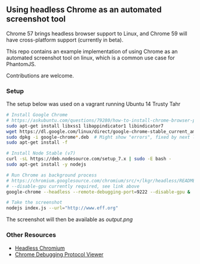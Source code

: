 ## Using headless Chrome as an automated screenshot tool

Chrome 57 brings headless browser support to Linux, and Chrome 59 will have cross-platform support (currently in beta).

This repo contains an example implementation of using Chrome as an automated screenshot tool on linux, which is a common use case for PhantomJS.

Contributions are welcome.

### Setup

The setup below was used on a vagrant running Ubuntu 14 Trusty Tahr

```sh
# Install Google Chrome
# https://askubuntu.com/questions/79280/how-to-install-chrome-browser-properly-via-command-line
sudo apt-get install libxss1 libappindicator1 libindicator7
wget https://dl.google.com/linux/direct/google-chrome-stable_current_amd64.deb
sudo dpkg -i google-chrome*.deb  # Might show "errors", fixed by next line
sudo apt-get install -f

# Install Node Stable (v7)
curl -sL https://deb.nodesource.com/setup_7.x | sudo -E bash -
sudo apt-get install -y nodejs

# Run Chrome as background process
# https://chromium.googlesource.com/chromium/src/+/lkgr/headless/README.md
# --disable-gpu currently required, see link above
google-chrome --headless --remote-debugging-port=9222 --disable-gpu &

# Take the screenshot
nodejs index.js --url="http://www.eff.org"
```

The screenshot will then be available as *output.png*

### Other Resources

- [Headless Chromium](https://chromium.googlesource.com/chromium/src/+/lkgr/headless/README.md)
- [Chrome Debugging Protocol Viewer](https://chromedevtools.github.io/debugger-protocol-viewer/tot/)

